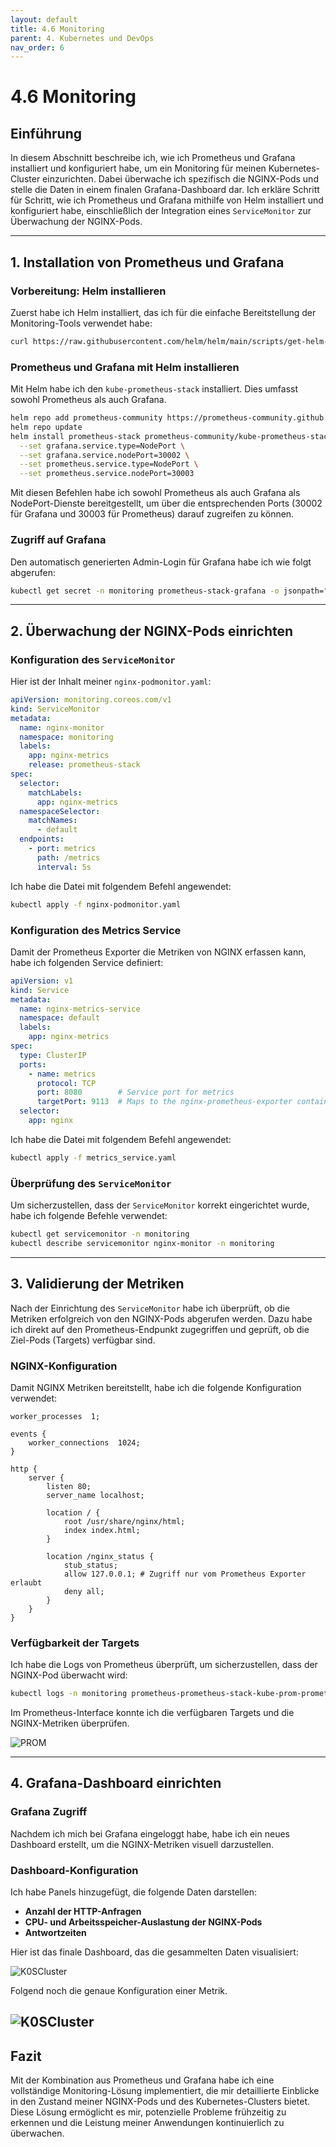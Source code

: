 ```yaml
---
layout: default
title: 4.6 Monitoring
parent: 4. Kubernetes und DevOps
nav_order: 6
---
```


# 4.6 Monitoring

## Einführung

In diesem Abschnitt beschreibe ich, wie ich Prometheus und Grafana installiert und konfiguriert habe, um ein Monitoring für meinen Kubernetes-Cluster einzurichten. Dabei überwache ich spezifisch die NGINX-Pods und stelle die Daten in einem finalen Grafana-Dashboard dar. Ich erkläre Schritt für Schritt, wie ich Prometheus und Grafana mithilfe von Helm installiert und konfiguriert habe, einschließlich der Integration eines `ServiceMonitor` zur Überwachung der NGINX-Pods.

---

## 1. Installation von Prometheus und Grafana

### Vorbereitung: Helm installieren
Zuerst habe ich Helm installiert, das ich für die einfache Bereitstellung der Monitoring-Tools verwendet habe:

```bash
curl https://raw.githubusercontent.com/helm/helm/main/scripts/get-helm-3 | bash
```

### Prometheus und Grafana mit Helm installieren
Mit Helm habe ich den `kube-prometheus-stack` installiert. Dies umfasst sowohl Prometheus als auch Grafana.

```bash
helm repo add prometheus-community https://prometheus-community.github.io/helm-charts
helm repo update
helm install prometheus-stack prometheus-community/kube-prometheus-stack --namespace monitoring --create-namespace \
  --set grafana.service.type=NodePort \
  --set grafana.service.nodePort=30002 \
  --set prometheus.service.type=NodePort \
  --set prometheus.service.nodePort=30003
```

Mit diesen Befehlen habe ich sowohl Prometheus als auch Grafana als NodePort-Dienste bereitgestellt, um über die entsprechenden Ports (30002 für Grafana und 30003 für Prometheus) darauf zugreifen zu können.

### Zugriff auf Grafana
Den automatisch generierten Admin-Login für Grafana habe ich wie folgt abgerufen:

```bash
kubectl get secret -n monitoring prometheus-stack-grafana -o jsonpath="{.data.admin-password}" | base64 --decode
```

---

## 2. Überwachung der NGINX-Pods einrichten

### Konfiguration des `ServiceMonitor`
Hier ist der Inhalt meiner `nginx-podmonitor.yaml`:

```yaml
apiVersion: monitoring.coreos.com/v1
kind: ServiceMonitor
metadata:
  name: nginx-monitor
  namespace: monitoring
  labels:
    app: nginx-metrics
    release: prometheus-stack
spec:
  selector:
    matchLabels:
      app: nginx-metrics
  namespaceSelector:
    matchNames:
      - default
  endpoints:
    - port: metrics
      path: /metrics
      interval: 5s
```

Ich habe die Datei mit folgendem Befehl angewendet:

```bash
kubectl apply -f nginx-podmonitor.yaml
```

### Konfiguration des Metrics Service
Damit der Prometheus Exporter die Metriken von NGINX erfassen kann, habe ich folgenden Service definiert:

```yaml
apiVersion: v1
kind: Service
metadata:
  name: nginx-metrics-service
  namespace: default
  labels:
    app: nginx-metrics
spec:
  type: ClusterIP
  ports:
    - name: metrics
      protocol: TCP
      port: 8080        # Service port for metrics
      targetPort: 9113  # Maps to the nginx-prometheus-exporter container port
  selector:
    app: nginx
```

Ich habe die Datei mit folgendem Befehl angewendet:

```bash
kubectl apply -f metrics_service.yaml
```

### Überprüfung des `ServiceMonitor`
Um sicherzustellen, dass der `ServiceMonitor` korrekt eingerichtet wurde, habe ich folgende Befehle verwendet:

```bash
kubectl get servicemonitor -n monitoring
kubectl describe servicemonitor nginx-monitor -n monitoring
```

---

## 3. Validierung der Metriken

Nach der Einrichtung des `ServiceMonitor` habe ich überprüft, ob die Metriken erfolgreich von den NGINX-Pods abgerufen werden. Dazu habe ich direkt auf den Prometheus-Endpunkt zugegriffen und geprüft, ob die Ziel-Pods (Targets) verfügbar sind.

### NGINX-Konfiguration
Damit NGINX Metriken bereitstellt, habe ich die folgende Konfiguration verwendet:

```nginx
worker_processes  1;

events {
    worker_connections  1024;
}

http {
    server {
        listen 80;
        server_name localhost;

        location / {
            root /usr/share/nginx/html;
            index index.html;
        }

        location /nginx_status {
            stub_status;
            allow 127.0.0.1; # Zugriff nur vom Prometheus Exporter erlaubt
            deny all;
        }
    }
}
```

### Verfügbarkeit der Targets
Ich habe die Logs von Prometheus überprüft, um sicherzustellen, dass der NGINX-Pod überwacht wird:

```bash
kubectl logs -n monitoring prometheus-prometheus-stack-kube-prom-prometheus-0
```

Im Prometheus-Interface konnte ich die verfügbaren Targets und die NGINX-Metriken überprüfen.

![PROM](../../resources/images/PROM.jpg)

---

## 4. Grafana-Dashboard einrichten

### Grafana Zugriff
Nachdem ich mich bei Grafana eingeloggt habe, habe ich ein neues Dashboard erstellt, um die NGINX-Metriken visuell darzustellen.

### Dashboard-Konfiguration
Ich habe Panels hinzugefügt, die folgende Daten darstellen:
- **Anzahl der HTTP-Anfragen**
- **CPU- und Arbeitsspeicher-Auslastung der NGINX-Pods**
- **Antwortzeiten**

Hier ist das finale Dashboard, das die gesammelten Daten visualisiert:

![K0SCluster](../../resources/images/Dashboard.jpg)

Folgend noch die genaue Konfiguration einer Metrik.

![K0SCluster](../../resources/images/Metric.jpg)
---

## Fazit

Mit der Kombination aus Prometheus und Grafana habe ich eine vollständige Monitoring-Lösung implementiert, die mir detaillierte Einblicke in den Zustand meiner NGINX-Pods und des Kubernetes-Clusters bietet. Diese Lösung ermöglicht es mir, potenzielle Probleme frühzeitig zu erkennen und die Leistung meiner Anwendungen kontinuierlich zu überwachen.

